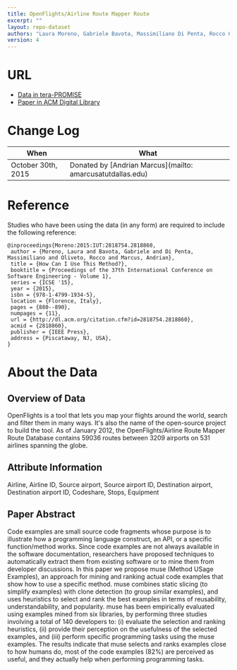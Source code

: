 ```yaml
---
title: OpenFlights/Airline Route Mapper Route
excerpt: ""
layout: repo-dataset
authors: "Laura Moreno, Gabriele Bavota, Massimiliano Di Penta, Rocco Oliveto, Andrian Marcus"
version: 4
---
```


# URL

* [Data in tera-PROMISE](https://terapromise.csc.ncsu.edu/!/#repo/view/head/other/openflights)
* [Paper in ACM Digital Library](http://dl.acm.org/citation.cfm?id=2818860#abstract)

# Change Log

When | What
---- | ----
October 30th, 2015 | Donated by [Andrian Marcus](mailto: amarcusatutdallas.edu)

# Reference

Studies who have been using the data (in any form) are required to include the following reference:

```
@inproceedings{Moreno:2015:IUT:2818754.2818860,
 author = {Moreno, Laura and Bavota, Gabriele and Di Penta, Massimiliano and Oliveto, Rocco and Marcus, Andrian},
 title = {How Can I Use This Method?},
 booktitle = {Proceedings of the 37th International Conference on Software Engineering - Volume 1},
 series = {ICSE '15},
 year = {2015},
 isbn = {978-1-4799-1934-5},
 location = {Florence, Italy},
 pages = {880--890},
 numpages = {11},
 url = {http://dl.acm.org/citation.cfm?id=2818754.2818860},
 acmid = {2818860},
 publisher = {IEEE Press},
 address = {Piscataway, NJ, USA},
}
```

# About the Data

## Overview of Data

OpenFlights is a tool that lets you map your flights around the world, search and filter them in many ways. It's also the name of the open-source project to build the tool. As of January 2012, the OpenFlights/Airline Route Mapper Route Database contains 59036 routes between 3209 airports on 531 airlines spanning the globe.

## Attribute Information

Airline, Airline ID, Source airport, Source airport ID, Destination airport, Destination airport ID, Codeshare, Stops, Equipment

## Paper Abstract

Code examples are small source code fragments whose purpose is to illustrate how a programming language construct, an API, or a specific function/method works. Since code examples are not always available in the software documentation, researchers have proposed techniques to automatically extract them from existing software or to mine them from developer discussions. In this paper we propose muse (Method USage Examples), an approach for mining and ranking actual code examples that show how to use a specific method. muse combines static slicing (to simplify examples) with clone detection (to group similar examples), and uses heuristics to select and rank the best examples in terms of reusability, understandability, and popularity. muse has been empirically evaluated using examples mined from six libraries, by performing three studies involving a total of 140 developers to: (i) evaluate the selection and ranking heuristics, (ii) provide their perception on the usefulness of the selected examples, and (iii) perform specific programming tasks using the muse examples. The results indicate that muse selects and ranks examples close to how humans do, most of the code examples (82%) are perceived as useful, and they actually help when performing programming tasks.
